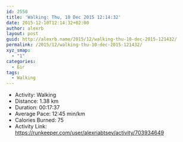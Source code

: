 ```yaml
---
id: 2550
title: 'Walking: Thu, 10 Dec 2015 12:14:32'
date: 2015-12-10T12:14:32+02:00
author: alexrb
layout: post
guid: http://alexrb.name/2015/12/walking-thu-10-dec-2015-121432/
permalink: /2015/12/walking-thu-10-dec-2015-121432/
xyz_smap:
  - "1"
categories:
  - Біг
tags:
  - Walking
---
```

<ul class="rk-list">
  <li class="rk-activity">
    Activity: Walking
  </li>
  <li class="rk-distance">
    Distance: 1.38 km
  </li>
  <li class="rk-duration">
    Duration: 00:17:37
  </li>
  <li class="rk-avg-pace">
    Average Pace: 12:45 min/km
  </li>
  <li class="rk-calories">
    Calories Burned: 75
  </li>
  <li class="rk-activity-link">
    Activity Link: <a href="https://runkeeper.com/user/alexriabtsev/activity/703934649">https://runkeeper.com/user/alexriabtsev/activity/703934649</a>
  </li>
</ul>